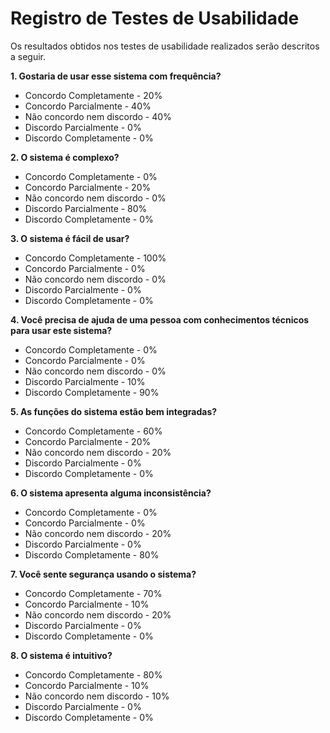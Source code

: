 # Registro de Testes de Usabilidade

Os resultados obtidos nos testes de usabilidade realizados serão descritos a seguir.

**1. Gostaria de usar esse sistema com frequência?**
  
- Concordo Completamente - 20%
- Concordo Parcialmente - 40%
- Não concordo nem discordo - 40%
- Discordo Parcialmente - 0%
- Discordo Completamente - 0%

**2. O sistema é complexo?**

- Concordo Completamente - 0%
- Concordo Parcialmente - 20%
- Não concordo nem discordo - 0%
- Discordo Parcialmente - 80%
- Discordo Completamente - 0%

**3. O sistema é fácil de usar?**

- Concordo Completamente - 100%
- Concordo Parcialmente - 0%
- Não concordo nem discordo - 0%
- Discordo Parcialmente - 0%
- Discordo Completamente - 0%

**4. Você precisa de ajuda de uma pessoa com conhecimentos técnicos para usar este sistema?**

- Concordo Completamente - 0%
- Concordo Parcialmente - 0%
- Não concordo nem discordo - 0%
- Discordo Parcialmente - 10%
- Discordo Completamente - 90%

**5. As funções do sistema estão bem integradas?**

- Concordo Completamente - 60%
- Concordo Parcialmente - 20%
- Não concordo nem discordo - 20%
- Discordo Parcialmente - 0%
- Discordo Completamente - 0%

**6. O sistema apresenta alguma inconsistência?**

- Concordo Completamente - 0%
- Concordo Parcialmente - 0%
- Não concordo nem discordo - 20%
- Discordo Parcialmente - 0%
- Discordo Completamente - 80%

**7. Você sente segurança usando o sistema?**

- Concordo Completamente - 70%
- Concordo Parcialmente - 10%
- Não concordo nem discordo - 20%
- Discordo Parcialmente - 0%
- Discordo Completamente - 0%

**8. O sistema é intuitivo?**

- Concordo Completamente - 80%
- Concordo Parcialmente - 10%
- Não concordo nem discordo - 10%
- Discordo Parcialmente - 0%
- Discordo Completamente - 0%
